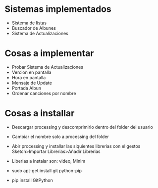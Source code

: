 
# Sistemas implementados
 
* Sistema de listas
* Buscador de Albunes
* Sistema de Actualizaciones

# Cosas a implementar

* Probar Sistema de Actualizaciones
* Vercion en pantalla
* Hora en pantalla
* Mensaje de Update
* Portada Albun
* Ordenar canciones por nombre

# Cosas a installar 

* Descargar processing y descomprimirlo dentro del folder del usuario
* Cambiar el nombre solo a processing del folder
* Abir processing y installar las siquientes librerias con el gestos Sketch>Importar Librerias>Añadir Librerias
* Liberias a instalar son: video, Minim


* sudo apt-get install git python-pip 
* pip install GitPython
